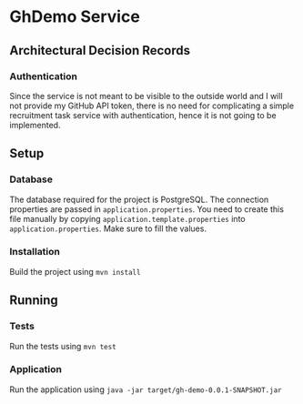 # GhDemo Service

## Architectural Decision Records
### Authentication
Since the service is not meant to be visible to the outside world and 
I will not provide my GitHub API token, there is no need for complicating a simple 
recruitment task service with authentication, hence it is not going to be implemented.


## Setup

### Database
The database required for the project is PostgreSQL. The connection properties 
are passed in `application.properties`. You need to create this file manually by copying 
`application.template.properties` into `application.properties`. 
Make sure to fill the values.

### Installation

Build the project using `mvn install`

## Running

### Tests

Run the tests using `mvn test`

### Application

Run the application using `java -jar target/gh-demo-0.0.1-SNAPSHOT.jar`
